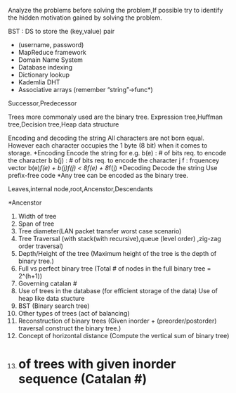 Analyze the problems before solving the problem,If possible 
try to identify the hidden motivation gained by solving the problem.

BST :
DS to store the (key,value) pair
* (username, password)
* MapReduce framework
* Domain Name System
* Database indexing
* Dictionary lookup
* Kademlia DHT
* Associative arrays (remember “string”->func*)

Successor,Predecessor

Trees more commonaly used are the binary tree.
Expression tree,Huffman tree,Decision tree,Heap data structure

Encoding and decoding the string
All characters are not born equal.
However each character occupies the 1 byte (8 bit) when it comes to storage.
*Encoding
    Encode the string
    for e.g. 
             b(e) : # of bits req. to encode the character b
             b(j) : # of bits req. to encode the character j
             f : frquencey vector 
    b(e)*f(e) + b(j)*f(j) < 8*f(e) + 8*f(j)
*Decoding
    Decode the string
    Use prefix-free code
*Any tree can be encoded as the binary tree.


Leaves,internal node,root,Ancenstor,Descendants

*Ancenstor




1. Width of tree
2. Span of tree
3. Tree diameter(LAN packet transfer worst case scenario)
4. Tree Traversal (with stack(with recursive),queue (level order) ,zig-zag order traversal)
5. Depth/Height of the tree (Maximum height of the tree is the depth of binary tree.)
6. Full vs perfect binary tree (Total # of nodes in the full binary tree = 2^(h+1))
7. Governing catalan # 
8. Use of trees in the database (for efficient storage of the data)
Use of heap like data stucture
9. BST (Binary search tree)
10. Other types of trees (act of balancing)
11. Reconstruction of binary trees (Given inorder + (preorder/postorder) traversal construct the binary tree.)
12. Concept of horizontal distance (Compute the vertical sum of binary tree)
13. # of trees with given inorder sequence (Catalan #)
